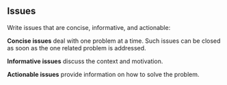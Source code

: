 
## Issues

Write issues that are concise, informative, and actionable:

**Concise issues** deal with one problem at a time. Such issues can be closed as soon as the one related problem is addressed.

**Informative issues** discuss the context and motivation.

**Actionable issues** provide information on how to solve the problem.



